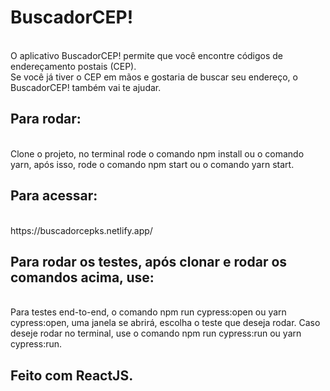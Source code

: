 <h1>BuscadorCEP!</h1>
<br/>
O aplicativo BuscadorCEP! permite que você encontre códigos de
endereçamento postais (CEP).
<br />
Se você já tiver o CEP em mãos e gostaria de buscar seu endereço, o
BuscadorCEP! também vai te ajudar.
<br />
<h2>Para rodar:</h2>
<br/>
Clone o projeto, no terminal rode o comando npm install ou o comando yarn, após isso, rode o comando npm start ou o comando yarn start.
<br/>
<h2>Para acessar:</h2>
<br/>
https://buscadorcepks.netlify.app/
<br/>
<h2>Para rodar os testes, após clonar e rodar os comandos acima, use: </h2>
<br/>
Para testes end-to-end, o comando npm run cypress:open ou yarn cypress:open, uma janela se abrirá, escolha o teste que deseja rodar. Caso deseje rodar no terminal, use o comando npm run cypress:run ou yarn cypress:run.
<br />
<h2>Feito com ReactJS.</h2>
